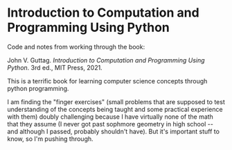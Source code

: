 # Introduction to Computation and Programming Using Python
Code and notes from working through the book:

John V. Guttag. _Introduction to Computation and Programming Using Python_. 3rd ed., MIT Press, 2021.

This is a terrific book for learning computer science concepts through
python programming.

I am finding the "finger exercises" (small problems that are supposed to
test understanding of the concepts being taught and some practical
experience with them) doubly challenging because I have virtually none of
the math that they assume (I never got past sophmore geometry in high
school -- and although I passed, probably shouldn't have). But it's important
stuff to know, so I'm pushing through.

